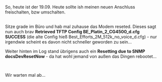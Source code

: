 <html><body><p>So, heute ist der 19.09. Heute sollte ish meinen neuen Anschluss freischalten, bzw umschalten.<br>

<br>

Sitze grade im Büro und hab mal zuhause das Modem reseted. Dieses sagt nun auch brav <strong>Retrieved TFTP Config BE_Platin_2_CG4500_d.cfg SUCCESS</strong> (die alte Config hieß Best_Efforts_2M_512k_no_voice_d.cfg) - nur irgendwie scheint es davon nicht schneller geworden zu sein...<br>

Weiter hinten im Log stand übrigens auch ein <strong>Resetting due to SNMP docsDevResetNow</strong> - da hat wohl jemand von außen das Dingen rebootet...<br>

<br>

Wir warten mal ab...</p></body></html>